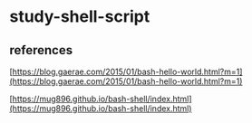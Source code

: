 # study-shell-script

## references
[https://blog.gaerae.com/2015/01/bash-hello-world.html?m=1](https://blog.gaerae.com/2015/01/bash-hello-world.html?m=1)

[https://mug896.github.io/bash-shell/index.html](https://mug896.github.io/bash-shell/index.html)